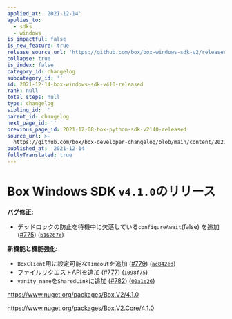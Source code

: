 ```yaml
---
applied_at: '2021-12-14'
applies_to:
  - sdks
  - windows
is_impactful: false
is_new_feature: true
release_source_url: 'https://github.com/box/box-windows-sdk-v2/releases/tag/v4.1.0'
collapse: true
is_index: false
category_id: changelog
subcategory_id: ''
id: 2021-12-14-box-windows-sdk-v410-released
rank: null
total_steps: null
type: changelog
sibling_id: ''
parent_id: changelog
next_page_id: ''
previous_page_id: 2021-12-08-box-python-sdk-v2140-released
source_url: >-
  https://github.com/box/box-developer-changelog/blob/main/content/2021/12-14-box-windows-sdk-v410-released.md
published_at: '2021-12-14'
fullyTranslated: true
---
```

# Box Windows SDK `v4.1.0`のリリース

**バグ修正:**

* デッドロックの防止を待機中に欠落している`configureAwait`(false) を追加 ([#775][1]) ([`b16267e`][2])

**新機能と機能強化:**

* `BoxClient`用に設定可能な`Timeout`を追加 ([#779][3]) ([`ac842ed`][4])
* ファイルリクエストAPIを追加 ([#777][5]) ([`1098f75`][6])
* `vanity_name`を`SharedLink`に追加 ([#782][7]) ([`00a1e26`][8])

<https://www.nuget.org/packages/Box.V2/4.1.0>

<https://www.nuget.org/packages/Box.V2.Core/4.1.0>

[1]: https://github.com/box/box-windows-sdk-v2/issues/775

[2]: https://github.com/box/box-windows-sdk-v2/commit/b16267e8f3dca5396e87be660e30a1e9405d8139

[3]: https://github.com/box/box-windows-sdk-v2/issues/779

[4]: https://github.com/box/box-windows-sdk-v2/commit/ac842ed4ba1a2dfe499706524441bc6ae3b3c192

[5]: https://github.com/box/box-windows-sdk-v2/issues/777

[6]: https://github.com/box/box-windows-sdk-v2/commit/1098f75983e2d784521f13b8d53df0e55d03203b

[7]: https://github.com/box/box-windows-sdk-v2/issues/782

[8]: https://github.com/box/box-windows-sdk-v2/commit/00a1e265569d76c2c9593aa259202d7febef629c

